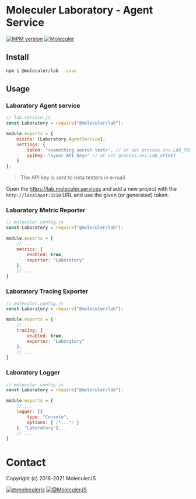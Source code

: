 # Moleculer Laboratory - Agent Service

[![NPM version](https://badgen.net/npm/v/@moleculer/lab)](https://www.npmjs.com/package/@moleculer/lab)
[![Moleculer](https://badgen.net/badge/Powered%20by/Moleculer/0e83cd)](https://moleculer.services)

## Install

```bash
npm i @moleculer/lab --save
```

## Usage

### Laboratory Agent service
```js
// lab.service.js
const Laboratory = require("@moleculer/lab");

module.exports = {
    mixins: [Laboratory.AgentService],
    settings: {
        token: "<something secret text>", // or set process.env.LAB_TOKEN
        apiKey: "<your API key>" // or set process.env.LAB_APIKEY
    }
};
```
> The API key is sent to beta testers in e-mail.

Open the https://lab.moleculer.services and add a new project with the `http://localhost:3210` URL and use the given (or generated) token.

### Laboratory Metric Reporter
```js
// moleculer.config.js
const Laboratory = require("@moleculer/lab");

module.exports = {
    // ...
    metrics: {
        enabled: true,
        reporter: "Laboratory"
    },        
    // ...
}
```

### Laboratory Tracing Exporter
```js
// moleculer.config.js
const Laboratory = require("@moleculer/lab");

module.exports = {
    // ...
    tracing: {
        enabled: true,
        exporter: "Laboratory"
    },       
    // ...
}
```

### Laboratory Logger
```js
// moleculer.config.js
const Laboratory = require("@moleculer/lab");

module.exports = {
    // ...
	logger: [{
		type: "Console",
		options: { /*...*/ }
	}, "Laboratory"],    
    // ...
}
```

# Contact
Copyright (c) 2016-2021 MoleculerJS

[![@moleculerjs](https://img.shields.io/badge/github-moleculerjs-green.svg)](https://github.com/moleculerjs) [![@MoleculerJS](https://img.shields.io/badge/twitter-MoleculerJS-blue.svg)](https://twitter.com/MoleculerJS) 
